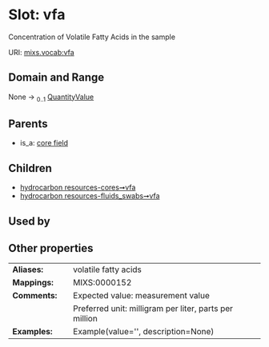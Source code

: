 
# Slot: vfa


Concentration of Volatile Fatty Acids in the sample

URI: [mixs.vocab:vfa](https://w3id.org/mixs/vocab/vfa)


## Domain and Range

None &#8594;  <sub>0..1</sub> [QuantityValue](QuantityValue.md)

## Parents

 *  is_a: [core field](core_field.md)

## Children

 *  [hydrocarbon resources-cores➞vfa](hydrocarbon_resources_cores_vfa.md)
 *  [hydrocarbon resources-fluids_swabs➞vfa](hydrocarbon_resources_fluids_swabs_vfa.md)

## Used by


## Other properties

|  |  |  |
| --- | --- | --- |
| **Aliases:** | | volatile fatty acids |
| **Mappings:** | | MIXS:0000152 |
| **Comments:** | | Expected value: measurement value |
|  | | Preferred unit: milligram per liter, parts per million |
| **Examples:** | | Example(value='', description=None) |

